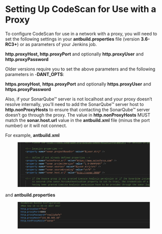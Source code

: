 # Setting Up CodeScan for Use with a Proxy

To configure CodeScan for use in a network with a proxy, you will need to set the following settings in your **antbuild.properties** file (version **3.6-RC3+**) or as parameters of your Jenkins job.

**http.proxyHost, http.proxyPort** and optionally **http.proxyUser** and **http.proxyPassword**

Older versions require you to set the above parameters and the following parameters in -**DANT\_OPTS**:

**https.proxyHost**, **https.proxyPort** and optionally **https.proxyUser** and **https.proxyPassword**

Also, if your SonarQube™ server is not localhost and your proxy doesn’t resolve internally, you’ll need to add the SonarQube™ server host to **http.nonProxyHosts** to ensure that contacting the SonarQube™ server doesn’t go through the proxy. The value in **http.nonProxyHosts** MUST match the **sonar.host.url** value in the **antbuild.xml** file (minus the port number) or it will not connect.

For example, **antbuild.xml**

<figure><img src="../../../../.gitbook/assets/image (438).png" alt=""><figcaption></figcaption></figure>

and **antbuild.properties**

<figure><img src="../../../../.gitbook/assets/image (439).png" alt=""><figcaption></figcaption></figure>
